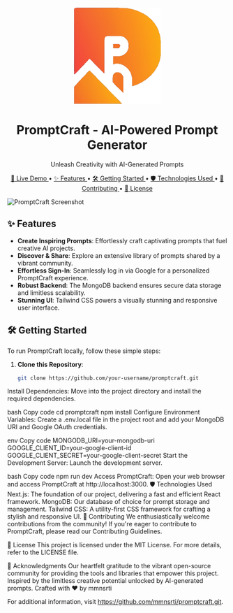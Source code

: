 <p align="center">
  <img src="public/assets/images/ideogram.png" alt="PromptCraft Logo" width="200" />
</p>

<h1 align="center">PromptCraft - AI-Powered Prompt Generator</h1>

<p align="center">Unleash Creativity with AI-Generated Prompts</p>

<p align="center">
  <a href="promptcraft.netlify.app/" target="_blank">
    🚀 Live Demo
  </a>
  •
  <a href="#features">
    ✨ Features
  </a>
  •
  <a href="#getting-started">
    🛠️ Getting Started
  </a>
  •
  <a href="#technologies-used">
    🛡️ Technologies Used
  </a>
  •
  <a href="#contributing">
    🤝 Contributing
  </a>
  •
  <a href="#license">
    📝 License
  </a>
</p>

![PromptCraft Screenshot](/public/assets/images/)

## ✨ Features

- **Create Inspiring Prompts**: Effortlessly craft captivating prompts that fuel creative AI projects.
- **Discover & Share**: Explore an extensive library of prompts shared by a vibrant community.
- **Effortless Sign-In**: Seamlessly log in via Google for a personalized PromptCraft experience.
- **Robust Backend**: The MongoDB backend ensures secure data storage and limitless scalability.
- **Stunning UI**: Tailwind CSS powers a visually stunning and responsive user interface.

## 🛠️ Getting Started

To run PromptCraft locally, follow these simple steps:

1. **Clone this Repository**:

   ```bash
   git clone https://github.com/your-username/promptcraft.git
Install Dependencies: Move into the project directory and install the required dependencies.

bash
Copy code
cd promptcraft
npm install
Configure Environment Variables: Create a .env.local file in the project root and add your MongoDB URI and Google OAuth credentials.

env
Copy code
MONGODB_URI=your-mongodb-uri
GOOGLE_CLIENT_ID=your-google-client-id
GOOGLE_CLIENT_SECRET=your-google-client-secret
Start the Development Server: Launch the development server.

bash
Copy code
npm run dev
Access PromptCraft: Open your web browser and access PromptCraft at http://localhost:3000.
🛡️ Technologies Used
Next.js: The foundation of our project, delivering a fast and efficient React framework.
MongoDB: Our database of choice for prompt storage and management.
Tailwind CSS: A utility-first CSS framework for crafting a stylish and responsive UI.
🤝 Contributing
We enthusiastically welcome contributions from the community! If you're eager to contribute to PromptCraft, please read our Contributing Guidelines.

📝 License
This project is licensed under the MIT License. For more details, refer to the LICENSE file.

🙏 Acknowledgments
Our heartfelt gratitude to the vibrant open-source community for providing the tools and libraries that empower this project.
Inspired by the limitless creative potential unlocked by AI-generated prompts.
Crafted with ❤️ by mmnsrti

For additional information, visit https://github.com/mmnsrti/promptcraft.git.